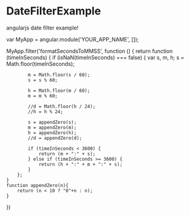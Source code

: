 # DateFilterExample
 angularjs date filter example!


var MyApp = angular.module('YOUR_APP_NAME', []);

MyApp.filter('formatSecondsToMMSS', function () {
    return function (timeInSeconds) {
        if (isNaN(timeInSeconds) === false) {
            var s, m, h;
            s = Math.floor(timeInSeconds);

            m = Math.floor(s / 60);
            s = s % 60;
            
            h = Math.floor(m / 60);
            m = m % 60;
            
            //d = Math.floor(h / 24);
            //h = h % 24;

            s = appendZero(s);
            m = appendZero(m);
            h = appendZero(h);
            //d = appendZero(d);
            
            if (timeInSeconds < 3600) {
                return (m + ":" + s);
            } else if (timeInSeconds >= 3600) {
                return (h + ":" + m + ":" + s);
            }
        };
    }
    function appendZero(n){
        return (n < 10 ? "0"+n : n);
    }
})

